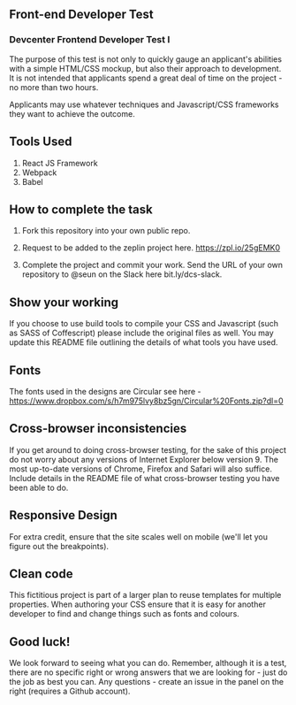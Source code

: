 ## Front-end Developer Test

### Devcenter Frontend Developer Test I

The purpose of this test is not only to quickly gauge an applicant's abilities with a simple HTML/CSS mockup, but also their approach to development. It is not intended that applicants spend a great deal of time on the project - no more than two hours.

Applicants may use whatever techniques and Javascript/CSS frameworks they want to achieve the outcome.

## Tools Used
1. React JS Framework
2. Webpack
3. Babel

## How to complete the task

1. Fork this repository into your own public repo.

2. Request to be added to the zeplin project here. https://zpl.io/25gEMK0

3. Complete the project and commit your work. Send the URL of your own repository to @seun on the Slack here bit.ly/dcs-slack.

## Show your working

If you choose to use build tools to compile your CSS and Javascript (such as SASS of Coffescript) please include the original files as well. You may update this README file outlining the details of what tools you have used.

## Fonts

The fonts used in the designs are Circular see here - https://www.dropbox.com/s/h7m975lvy8bz5gn/Circular%20Fonts.zip?dl=0


## Cross-browser inconsistencies

If you get around to doing cross-browser testing, for the sake of this project do not worry about any versions of Internet Explorer below version 9. The most up-to-date versions of Chrome, Firefox and Safari will also suffice. Include details in the README file of what cross-browser testing you have been able to do.


## Responsive Design

For extra credit, ensure that the site scales well on mobile (we'll let you figure out the breakpoints).


## Clean code

This fictitious project is part of a larger plan to reuse templates for multiple properties. When authoring your CSS ensure that it is easy for another developer to find and change things such as fonts and colours.


## Good luck!

We look forward to seeing what you can do. Remember, although it is a test, there are no specific right or wrong answers that we are looking for - just do the job as best you can. Any questions - create an issue in the panel on the right (requires a Github account).
